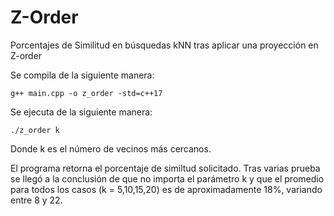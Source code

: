 # Z-Order
Porcentajes de Similitud en búsquedas kNN tras aplicar una proyección en Z-order

Se compila de la siguiente manera:

    g++ main.cpp -o z_order -std=c++17
  
Se ejecuta de la siguiente manera:

    ./z_order k
  
Donde k es el número de vecinos más cercanos.

El programa retorna el porcentaje de similtud solicitado. Tras varias prueba se llegó a la conclusión de que no importa el parámetro k y que el promedio para todos los casos (k = 5,10,15,20) es de aproximadamente 18%, variando entre 8 y 22.
